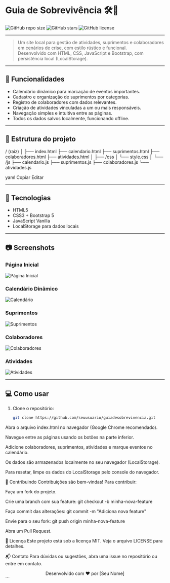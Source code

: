 # Guia de Sobrevivência 🛠️🌲

![GitHub repo size](https://img.shields.io/github/repo-size/seuusuario/guiadesobrevivencia)
![GitHub stars](https://img.shields.io/github/stars/seuusuario/guiadesobrevivencia?style=social)
![GitHub license](https://img.shields.io/github/license/seuusuario/guiadesobrevivencia)

---

> Um site local para gestão de atividades, suprimentos e colaboradores em cenários de crise, com estilo rústico e funcional.  
> Desenvolvido com HTML, CSS, JavaScript e Bootstrap, com persistência local (LocalStorage).

---

## 🧩 Funcionalidades

- Calendário dinâmico para marcação de eventos importantes.
- Cadastro e organização de suprimentos por categorias.
- Registro de colaboradores com dados relevantes.
- Criação de atividades vinculadas a um ou mais responsáveis.
- Navegação simples e intuitiva entre as páginas.
- Todos os dados salvos localmente, funcionando offline.

---

## 📁 Estrutura do projeto

/ (raiz)
│
├── index.html
├── calendario.html
├── suprimentos.html
├── colaboradores.html
├── atividades.html
│
├── /css
│ └── style.css
│
└── /js
├── calendario.js
├── suprimentos.js
├── colaboradores.js
└── atividades.js

yaml
Copiar
Editar

---

## 🚀 Tecnologias

- HTML5  
- CSS3 + Bootstrap 5  
- JavaScript Vanilla  
- LocalStorage para dados locais

---

## 📷 Screenshots

### Página Inicial  
![Página Inicial](./screenshots/inicio.png)

### Calendário Dinâmico  
![Calendário](./screenshots/calendario.png)

### Suprimentos  
![Suprimentos](./screenshots/suprimentos.png)

### Colaboradores  
![Colaboradores](./screenshots/colaboradores.png)

### Atividades  
![Atividades](./screenshots/atividades.png)

---

## 💻 Como usar

1. Clone o repositório:
   ```bash
   git clone https://github.com/seuusuario/guiadesobrevivencia.git
Abra o arquivo index.html no navegador (Google Chrome recomendado).

Navegue entre as páginas usando os botões na parte inferior.

Adicione colaboradores, suprimentos, atividades e marque eventos no calendário.

Os dados são armazenados localmente no seu navegador (LocalStorage).

Para resetar, limpe os dados do LocalStorage pelo console do navegador.

🤝 Contribuindo
Contribuições são bem-vindas! Para contribuir:

Faça um fork do projeto.

Crie uma branch com sua feature:
git checkout -b minha-nova-feature

Faça commit das alterações:
git commit -m "Adiciona nova feature"

Envie para o seu fork:
git push origin minha-nova-feature

Abra um Pull Request.

📄 Licença
Este projeto está sob a licença MIT. Veja o arquivo LICENSE para detalhes.

📬 Contato
Para dúvidas ou sugestões, abra uma issue no repositório ou entre em contato.

<div align="center"> Desenvolvido com ❤️ por [Seu Nome] </div> ```
